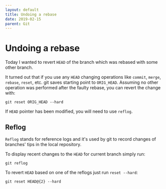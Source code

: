 ```yaml
---
layout: default
title: Undoing a rebase
date: 2019-02-15
parent: Git
---
```


# Undoing a rebase

Today I wanted to revert `HEAD` of the branch which was rebased with some other branch.

It turned out that if you use any `HEAD` changing operations like `commit`, `merge`, `rebase`, `reset`, etc. git saves starting point to `ORIG_HEAD`. Assuming no other operation was performed after the faulty rebase, you can revert the change with:

```
git reset ORIG_HEAD --hard
```

If `HEAD` pointer has been modified, you will need to use `reflog`.

## Reflog

`Reflog` stands for reference logs and it's used by git to record changes of branches' tips in the local repository.

To display recent changes to the `HEAD` for current branch simply run:

```
git reflog
```

To revert `HEAD` based on one of the reflogs just run `reset --hard`:

```
git reset HEAD@{2} --hard
```
